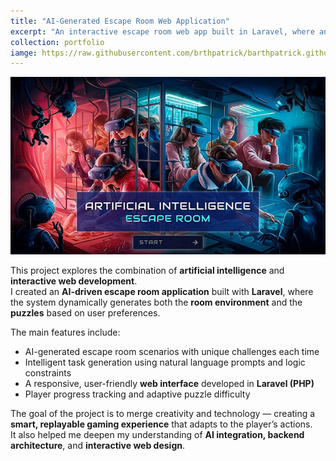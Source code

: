 ```yaml
---
title: "AI-Generated Escape Room Web Application"
excerpt: "An interactive escape room web app built in Laravel, where an AI dynamically generates rooms and puzzles."
collection: portfolio
iamge: https://raw.githubusercontent.com/brthpatrick/barthpatrick.github.io/refs/heads/master/images/aiescaperoom.png
---
```


![AI-Generated Escape Room](https://raw.githubusercontent.com/brthpatrick/barthpatrick.github.io/refs/heads/master/images/aiescaperoom.png)

This project explores the combination of **artificial intelligence** and **interactive web development**.  
I created an **AI-driven escape room application** built with **Laravel**, where the system dynamically generates both the **room environment** and the **puzzles** based on user preferences.

The main features include:
- AI-generated escape room scenarios with unique challenges each time  
- Intelligent task generation using natural language prompts and logic constraints  
- A responsive, user-friendly **web interface** developed in **Laravel (PHP)**  
- Player progress tracking and adaptive puzzle difficulty  

The goal of the project is to merge creativity and technology — creating a **smart, replayable gaming experience** that adapts to the player’s actions.  
It also helped me deepen my understanding of **AI integration, backend architecture**, and **interactive web design**.
